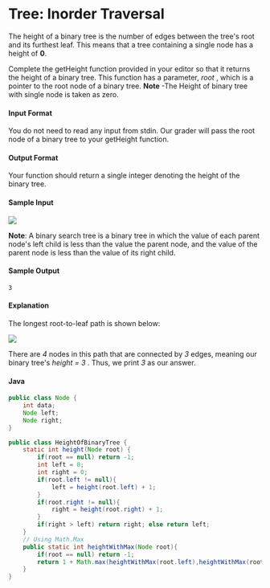 # Tree: Inorder Traversal
The height of a binary tree is the number of edges between the tree's root and its furthest leaf. This means that a tree containing a single node has a height of **0**.

Complete the getHeight function provided in your editor so that it returns the height of a binary tree. This function has a parameter, *root* , which is a pointer to the root node of a binary tree. 
**Note** -The Height of binary tree with single node is taken as zero.

#### Input Format

You do not need to read any input from stdin. Our grader will pass the root node of a binary tree to your getHeight function.

#### Output Format

Your function should return a single integer denoting the height of the binary tree.

#### Sample Input
![](https://s3.amazonaws.com/hr-challenge-images/17175/1459894869-6bb53ce6eb-BST.png)

**Note**: A binary search tree is a binary tree in which the value of each parent node's left child is less than the value the parent node, and the value of the parent node is less than the value of its right child.
#### Sample Output
```
3
```

#### Explanation

The longest root-to-leaf path is shown below:

![](https://s3.amazonaws.com/hr-challenge-images/17175/1459895368-4955f9ce74-LongestRTL.png)

There are *4* nodes in this path that are connected by *3* edges, meaning our binary tree's *height = 3* . Thus, we print *3* as our answer.
#### Java
```java
public class Node {
    int data;
    Node left;
    Node right;
}

public class HeightOfBinaryTree {
    static int height(Node root) {
        if(root == null) return -1;
        int left = 0;
        int right = 0;
        if(root.left != null){
            left = height(root.left) + 1;
        }
        if(root.right != null){
            right = height(root.right) + 1;
        }
        if(right > left) return right; else return left;
    }
    // Using Math.Max
    public static int heightWithMax(Node root){
        if(root == null) return -1;
        return 1 + Math.max(heightWithMax(root.left),heightWithMax(root.right));
    }
}


```